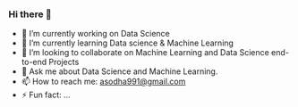 ### Hi there 👋

<!--
**asodha991/asodha991** is a ✨ _special_ ✨ repository because its `README.md` (this file) appears on your GitHub profile.

-->

- 🔭 I’m currently working on Data Science
- 🌱 I’m currently learning Data science & Machine Learning
- 👯 I’m looking to collaborate on Machine Learning and Data Science end-to-end Projects
- 💬 Ask me about Data Science and Machine Learning.
- 📫 How to reach me: asodha991@gmail.com
- ⚡ Fun fact: ...
